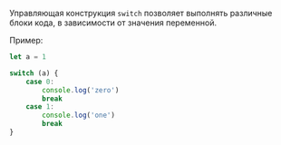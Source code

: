 Управляющая конструкция `switch` позволяет выполнять различные блоки кода, в зависимости от значения переменной.

Пример:
```JavaScript
let a = 1

switch (a) {
	case 0:
		console.log('zero')
		break
	case 1:
		console.log('one')
		break
}
```